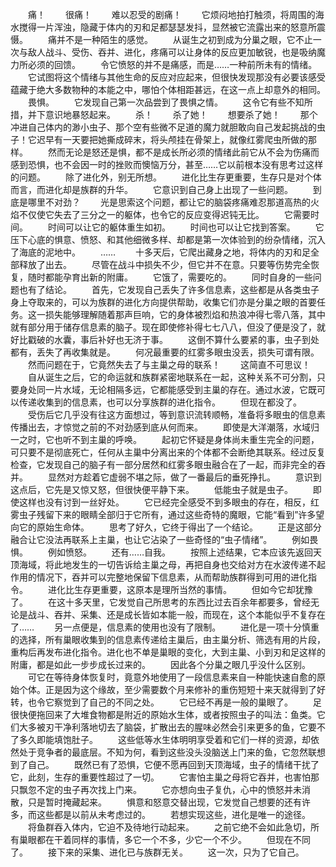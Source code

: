 　　痛！
　　很痛！
　　难以忍受的剧痛！
　　它烦闷地拍打触须，将周围的海水搅得一片浑浊，隐藏于体内的刃和足都瑟瑟发抖，显然被它流露出来的怒意所震慑。
　　痛并不是一种陌生的感觉。
　　从诞生之初到成为分巢之眼，它不止一次与敌人战斗、受伤、吞并、进化，疼痛可以让身体的反应更加敏锐，也是吸纳魔力所必须的回馈。
　　令它愤怒的并不是痛感，而是……一种前所未有的情绪。
　　它试图将这个情绪与其他生命的反应对应起来，但很快发现那没有必要该感受蕴藏于绝大多数物种的本能之中，哪怕个体相距甚远，在这一点上却意外的相同。
　　畏惧。
　　它发现自己第一次品尝到了畏惧之情。
　　这令它有些不知所措，并下意识地暴怒起来。
　　杀！
　　杀了她！
　　想要杀了她！
　　那个冲进自己体内的渺小虫子、那个空有些微不足道的魔力就胆敢向自己发起挑战的虫子！它迟早有一天要把她撕成碎末，将头颅挂在骨架上，就像红雾爬虫所做的那样。
　　然而无论是怒还是惧，都不是成长所必须的情绪此前它从不会为伤痛而感到恐惧，也不会因一时的挫败而懊恼万分，甚至……它以前根本没有思考过这样的问题。
　　除了进化外，别无所想。
　　进化比生存更重要，生存只是对个体而言，而进化却是族群的升华。
　　它意识到自己身上出现了一些问题。
　　到底是哪里不对劲？
　　光是思索这个问题，都让它的脑袋疼痛难忍那道高热的火焰不仅使它失去了三分之一的躯体，也令它的反应变得迟钝无比。
　　它需要时间。
　　时间可以让它的躯体重生如初。
　　时间也可以让它找到答案。
　　它压下心底的惧意、愤怒、和其他细微多样、却都是第一次体验到的纷杂情绪，沉入了海底的泥地中。
　　……
　　十多天后，它爬出藏身之地，将体内的刃和足全部释放了出去。
　　尽管在战斗中损失不少，但它并不在意。只要等伤势完全恢复，随时都能孕育出新的附庸。
　　它饿了，需要吃的。
　　同时自身的一些问题也有了结论。
　　首先，它发现自己丢失了许多信息素，这些都是从各类虫子身上夺取来的，可以为族群的进化方向提供帮助，收集它们亦是分巢之眼的首要任务。这一损失能够理解随着那声巨响，它的身体被烈焰和热浪冲得七零八落，其中就有部分用于储存信息素的脑子。现在即使修补得七七八八，但没了便是没了，就好比戳破的水囊，事后补好也无济于事。
　　这倒不算什么要紧的事，虫子到处都有，丢失了再收集就是。
　　何况最重要的红雾多眼虫没丢，损失可谓有限。
　　然而问题在于，它竟然失去了与主巢之母的联系！
　　这简直不可思议！
　　自从诞生之后，它的命运就和族群紧密地联系在一起，这种关系不可分割，只要身处同一片水域，无论相隔多远，它都能感受到主巢的存在。通过水波，它既可以传递收集到的信息素，也可以分享族群的进化指令。
　　但现在都没了。
　　受伤后它几乎没有往这方面想过，等到意识流转顺畅，准备将多眼虫的信息素传播出去，才惊觉之前的不对劲感到底从何而来。
　　即使是大洋潮落，水域归一之时，它也听不到主巢的呼唤。
　　起初它怀疑是身体尚未重生完全的问题，可只要不是彻底死亡，任何从主巢中分离出来的个体都不会断绝其联系。经过反复检查，它发现自己的脑子有一部分居然和红雾多眼虫融合在了一起，而非完全的吞并。
　　显然对方趁着它虚弱不堪之际，做了一番最后的垂死挣扎。
　　意识到这点后，它先是又惊又怒，但很快便平静下来。
　　低能虫子就是虫子。
　　即使这样也没有讨到一丝好处。
　　它已经完全感受不到多眼虫的存在，相反，红雾虫子残留下来的眼睛全部归于它所有，通过这些奇特的魔眼，它能“看到”许多望向它的原始生命体。
　　思考了好久，它终于得出了一个结论。
　　正是这部分融合让它没法再联系上主巢，也让它沾染了一些奇怪的“虫子情绪”。
　　例如畏惧。
　　例如愤怒。
　　还有……自我。
　　按照上述结果，它本应该先返回天顶海域，将此地发生的一切告诉给主巢之母，再把自身也交给对方在水波传递不起作用的情况下，吞并可以完整地保留下信息素，从而帮助族群得到可用的进化指令。
　　进化比生存更重要，这原本是理所当然的事情。
　　但如今它却犹豫了。
　　在这十多天里，它发觉自己所思考的东西比过去百余年都要多，曾经无论是战斗、吞并、采集、还是成长皆如本能一般，而现在，这个本能似乎不复存在了……
　　另一点便是，信息素的使用也没有了限制。
　　进化是一项十分慎重的选择，所有巢眼收集到的信息素传递给主巢后，由主巢分析、筛选有用的片段，重构后再发布进化指令。进化也不单是巢眼的变化，大到主巢、小到刃和足这样的附庸，都是如此一步步成长过来的。
　　因此各个分巢之眼几乎没什么区别。
　　可它在等待身体恢复时，竟意外地使用了一段信息素来自一种能快速自愈的原始个体。正是因为这个缘故，至少需要数个月来修补的重伤短短十来天就得到了好转，也令它察觉到了自己的不同之处。
　　它已经不再是一般的巢眼了。
　　足很快便拖回来了大堆食物都是附近的原始水生体，或者按照虫子的叫法：鱼类。它们大多被刃干净利落地切去了脑袋，扩散出去的腥味必然会引来更多的鱼，它要不了多久即能填饱肚子。
　　这些低等水生体明明享受着和它们一样的资源，却依然处于竞争者的最底层。不知为何，看到这些没头没脑送上门来的鱼，它忽然联想到了自己。
　　既然已有了恐惧，它便不愿再回到天顶海域，虫子的情绪干扰了它，此刻，生存的重要性超过了一切。
　　它害怕主巢之母将它吞并，也害怕那只飘忽不定的虫子再次找上门来。
　　它亦想向虫子复仇，心中的愤怒并未消散，只是暂时掩藏起来。
　　惧意和怒意交替出现，它发觉自己想要的还有许多，而这些都是以前从未考虑过的。
　　若想实现这些，进化是唯一的途径。
　　将鱼群吞入体内，它迫不及待地行动起来。
　　之前它绝不会如此急切，所有巢眼都在干着同样的事情，多它一个不多，少它一个不少。
　　但现在不同了。
　　接下来的采集、进化已与族群无关。
　　这一次，只为了它自己。